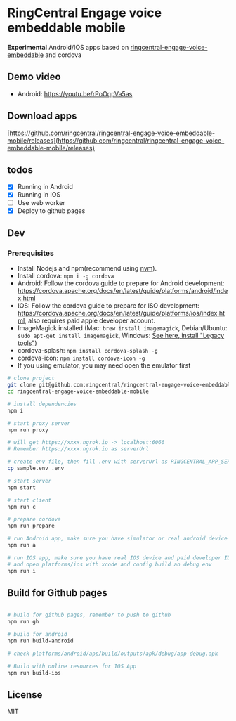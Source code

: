 # RingCentral Engage voice embeddable mobile

**Experimental** Android/IOS apps based on [ringcentral-engage-voice-embeddable](https://github.com/ringcentral/engage-voice-embeddable) and cordova

## Demo video

- Android: https://youtu.be/rPoOqpVa5as

## Download apps

[https://github.com/ringcentral/ringcentral-engage-voice-embeddable-mobile/releases](https://github.com/ringcentral/ringcentral-engage-voice-embeddable-mobile/releases)

## todos

- [x] Running in Android
- [x] Running in IOS
- [ ] Use web worker
- [x] Deploy to github pages

## Dev

### Prerequisites

- Install Nodejs and npm(recommend using [nvm](https://github.com/nvm-sh/nvm)).
- Install cordova: `npm i -g cordova`
- Android: Follow the cordova guide to prepare for Android development: https://cordova.apache.org/docs/en/latest/guide/platforms/android/index.html
- IOS: Follow the cordova guide to prepare for ISO development: https://cordova.apache.org/docs/en/latest/guide/platforms/ios/index.html, also requires paid apple developer account.
- ImageMagick installed (Mac: `brew install imagemagick`, Debian/Ubuntu: `sudo apt-get install imagemagick`, Windows: [See here, install "Legacy tools"](http://www.imagemagick.org/script/binary-releases.php#windows))
- cordova-splash: `npm install cordova-splash -g`
- cordova-icon: `npm install cordova-icon -g`
- If you using emulator, you may need open the emulator first

```bash
# clone project
git clone git@github.com:ringcentral/ringcentral-engage-voice-embeddable-mobile.git
cd ringcentral-engage-voice-embeddable-mobile

# install dependencies
npm i

# start proxy server
npm run proxy

# will get https://xxxx.ngrok.io -> localhost:6066
# Remember https://xxxx.ngrok.io as serverUrl

# create env file, then fill .env with serverUrl as RINGCENTRAL_APP_SERVER and RINGCENTRAL_CLIENT_ID and RINGCENTRAL_CLIENT_SECRET if you have
cp sample.env .env

# start server
npm start

# start client
npm run c

# prepare cordova
npm run prepare

# run Android app, make sure you have simulator or real android device ready
npm run a

# run IOS app, make sure you have real IOS device and paid developer ID ready,
# and open platforms/ios with xcode and config build an debug env
npm run i
```

## Build for Github pages

```bash

# build for github pages, remember to push to github
npm run gh

# build for android
npm run build-android

# check platforms/android/app/build/outputs/apk/debug/app-debug.apk

# Build with online resources for IOS App
npm run build-ios

```

## License

MIT
